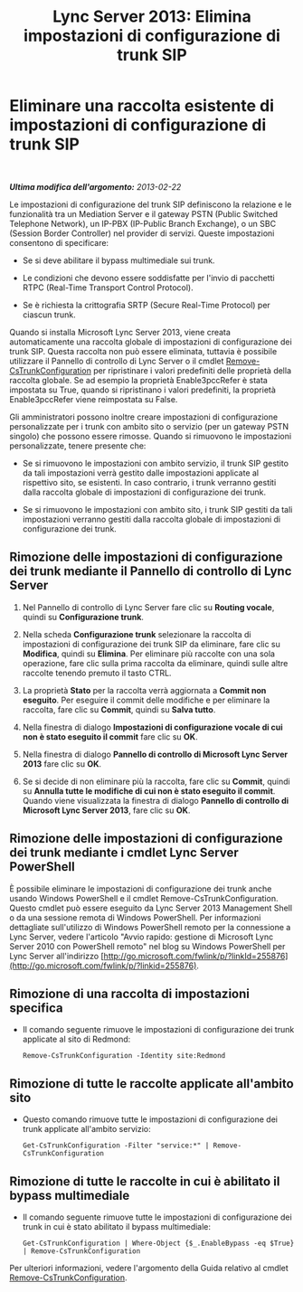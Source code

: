 ﻿---
title: "Lync Server 2013: Elimina impostazioni di configurazione di trunk SIP"
TOCTitle: "Lync Server 2013: Elimina impostazioni di configurazione di trunk SIP"
ms:assetid: 3b25f14d-884b-42dd-a866-460d276d3e43
ms:mtpsurl: https://technet.microsoft.com/it-it/library/JJ688024(v=OCS.15)
ms:contentKeyID: 49887522
ms.date: 08/24/2015
mtps_version: v=OCS.15
ms.translationtype: HT
---

# Eliminare una raccolta esistente di impostazioni di configurazione di trunk SIP

 

_**Ultima modifica dell'argomento:** 2013-02-22_

Le impostazioni di configurazione del trunk SIP definiscono la relazione e le funzionalità tra un Mediation Server e il gateway PSTN (Public Switched Telephone Network), un IP-PBX (IP-Public Branch Exchange), o un SBC (Session Border Controller) nel provider di servizi. Queste impostazioni consentono di specificare:

  - Se si deve abilitare il bypass multimediale sui trunk.

  - Le condizioni che devono essere soddisfatte per l'invio di pacchetti RTPC (Real-Time Transport Control Protocol).

  - Se è richiesta la crittografia SRTP (Secure Real-Time Protocol) per ciascun trunk.

Quando si installa Microsoft Lync Server 2013, viene creata automaticamente una raccolta globale di impostazioni di configurazione dei trunk SIP. Questa raccolta non può essere eliminata, tuttavia è possibile utilizzare il Pannello di controllo di Lync Server o il cmdlet [Remove-CsTrunkConfiguration](https://docs.microsoft.com/en-us/powershell/module/skype/Remove-CsTrunkConfiguration) per ripristinare i valori predefiniti delle proprietà della raccolta globale. Se ad esempio la proprietà Enable3pccRefer è stata impostata su True, quando si ripristinano i valori predefiniti, la proprietà Enable3pccRefer viene reimpostata su False.

Gli amministratori possono inoltre creare impostazioni di configurazione personalizzate per i trunk con ambito sito o servizio (per un gateway PSTN singolo) che possono essere rimosse. Quando si rimuovono le impostazioni personalizzate, tenere presente che:

  - Se si rimuovono le impostazioni con ambito servizio, il trunk SIP gestito da tali impostazioni verrà gestito dalle impostazioni applicate al rispettivo sito, se esistenti. In caso contrario, i trunk verranno gestiti dalla raccolta globale di impostazioni di configurazione dei trunk.

  - Se si rimuovono le impostazioni con ambito sito, i trunk SIP gestiti da tali impostazioni verranno gestiti dalla raccolta globale di impostazioni di configurazione dei trunk.

## Rimozione delle impostazioni di configurazione dei trunk mediante il Pannello di controllo di Lync Server

1.  Nel Pannello di controllo di Lync Server fare clic su **Routing vocale**, quindi su **Configurazione trunk**.

2.  Nella scheda **Configurazione trunk** selezionare la raccolta di impostazioni di configurazione dei trunk SIP da eliminare, fare clic su **Modifica**, quindi su **Elimina**. Per eliminare più raccolte con una sola operazione, fare clic sulla prima raccolta da eliminare, quindi sulle altre raccolte tenendo premuto il tasto CTRL.

3.  La proprietà **Stato** per la raccolta verrà aggiornata a **Commit non eseguito**. Per eseguire il commit delle modifiche e per eliminare la raccolta, fare clic su **Commit**, quindi su **Salva tutto**.

4.  Nella finestra di dialogo **Impostazioni di configurazione vocale di cui non è stato eseguito il commit** fare clic su **OK**.

5.  Nella finestra di dialogo **Pannello di controllo di Microsoft Lync Server 2013** fare clic su **OK**.

6.  Se si decide di non eliminare più la raccolta, fare clic su **Commit**, quindi su **Annulla tutte le modifiche di cui non è stato eseguito il commit**. Quando viene visualizzata la finestra di dialogo **Pannello di controllo di Microsoft Lync Server 2013**, fare clic su **OK**.

## Rimozione delle impostazioni di configurazione dei trunk mediante i cmdlet Lync Server PowerShell

È possibile eliminare le impostazioni di configurazione dei trunk anche usando Windows PowerShell e il cmdlet Remove-CsTrunkConfiguration. Questo cmdlet può essere eseguito da Lync Server 2013 Management Shell o da una sessione remota di Windows PowerShell. Per informazioni dettagliate sull'utilizzo di Windows PowerShell remoto per la connessione a Lync Server, vedere l'articolo "Avvio rapido: gestione di Microsoft Lync Server 2010 con PowerShell remoto" nel blog su Windows PowerShell per Lync Server all'indirizzo [http://go.microsoft.com/fwlink/p/?linkId=255876](http://go.microsoft.com/fwlink/p/?linkid=255876).

## Rimozione di una raccolta di impostazioni specifica

  - Il comando seguente rimuove le impostazioni di configurazione dei trunk applicate al sito di Redmond:
    
        Remove-CsTrunkConfiguration -Identity site:Redmond

## Rimozione di tutte le raccolte applicate all'ambito sito

  - Questo comando rimuove tutte le impostazioni di configurazione dei trunk applicate all'ambito servizio:
    
        Get-CsTrunkConfiguration -Filter "service:*" | Remove-CsTrunkConfiguration

## Rimozione di tutte le raccolte in cui è abilitato il bypass multimediale

  - Il comando seguente rimuove tutte le impostazioni di configurazione dei trunk in cui è stato abilitato il bypass multimediale:
    
        Get-CsTrunkConfiguration | Where-Object {$_.EnableBypass -eq $True} | Remove-CsTrunkConfiguration

Per ulteriori informazioni, vedere l'argomento della Guida relativo al cmdlet [Remove-CsTrunkConfiguration](https://docs.microsoft.com/en-us/powershell/module/skype/Remove-CsTrunkConfiguration).

